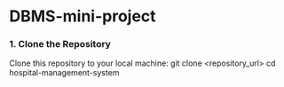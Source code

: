 # DBMS-mini-project

### 1. Clone the Repository
Clone this repository to your local machine:
git clone <repository_url>
cd hospital-management-system
